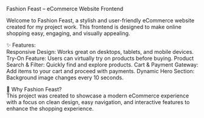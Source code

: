 Fashion Feast – eCommerce Website Frontend

Welcome to Fashion Feast, a stylish and user-friendly eCommerce website created for my project work. This frontend is designed to make online shopping easy, engaging, and visually appealing.

✨ Features:<br>
  Responsive Design: Works great on desktops, tablets, and mobile devices.
  Try-On Feature: Users can virtually try on products before buying.
  Product Search & Filter: Quickly find and explore products.
  Cart & Payment Gateway: Add items to your cart and proceed with payments.
  Dynamic Hero Section: Background image changes every 10 seconds.

🚀 Why Fashion Feast?<br>
This project was created to showcase a modern eCommerce experience with a focus on clean design, easy navigation, and interactive features to enhance the shopping experience.

